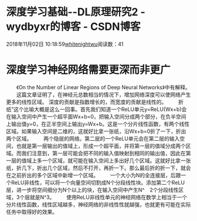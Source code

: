 # 深度学习基础--DL原理研究2 - wydbyxr的博客 - CSDN博客
2018年11月02日 10:18:59[whitenightwu](https://me.csdn.net/wydbyxr)阅读数：41
# 深度学习神经网络需要更深而非更广
  《On the Number of Linear Regions of Deep Neural Networks》中有解释。
  这篇文章证明了，在神经元总数相当的情况下，增加网络深度可以使网络产生更多的线性区域。
深度的贡献是指数增长的，而宽度的贡献是线性的。
  折纸”这个比喻大概是这么一回事。首先我们知道一个ReLU单元y=ReLU(Wx+b)会在输入空间中产生一个超平面Wx+b=0，把输入空间分成两个部分，在负半空间上输出值y=0，在正半空间上输出y=Wx+b。这是一个分片线性函数，有两个线性区域。如果输入空间是二维的，这就好比拿一张纸，沿Wx+b=0折了一下，折出两个区域。
  两个隐层的网络。第二层的一个ReLU单元会在第二层的输入空间，也就是第一层输出的值域上，形成一个超平面，并将第一层的值域分成两个区域。而我们注意到，第一层可能会把不同的输入值映射到相同的输出值，因此在第一层的值域上多一个区域，就可能在输入空间上多出好几个区域。这就好比拿一张纸，折几下，折出几个区域，然后不打开，再折一下。那么最后折的折一下，就会在之前折出的多个区域中新增一个区域。
  一个大小为N的全连接层，后跟一个ReLU非线性，可以将一个向量空间切割成N个分段线性块。添加第二个ReLU层，进一步将空间细分为N个以上的块，在输入空间中产生N^　2个分段线性区域，3个层就是N^3。
  使用ReLU非线性单元的神经网络在数学上相当于一个分片线性函数，线性区域越多，神经网络的非线性性就越强，也就更有可能在实际任务中取得好的效果。
